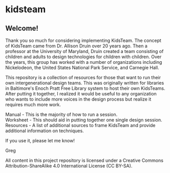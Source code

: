 # kidsteam
## Welcome! 
Thank you so much for considering implementing KidsTeam. The concept of KidsTeam came from Dr. Allison Druin over 20 years ago. Then a professor at the University of Maryland, Druin created a team consisting of children and adults to design technologies for children with children. Over the years, this group has worked with a number of organizations including Nickelodeon, the United States National Park Service, and Carnegie Hall.  

This repository is a collection of resources for those that want to run their own intergenerational design teams. This was originally written for libraries in Baltimore's Enoch Pratt Free Library system to host their own KidsTeams. After putting it together, I realized it would be useful to any organization who wants to include more voices in the design process but realize it requires much more work.

Manual - This is the majority of how to run a session.  
Worksheet - This should aid in putting together one single design session.  
Resources - A list of additional sources to frame KidsTeam and provide additional information on techniques.


If you use it, please let me know!  

Greg


All content in this project repository is licensed under a Creative Commons Attribution-ShareAlike 4.0 International License (CC BY-SA).
